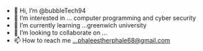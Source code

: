 - 👋 Hi, I’m @bubbleTech94
- 👀 I’m interested in ... computer programming and cyber security
- 🌱 I’m currently learning ...greenwich university
- 💞️ I’m looking to collaborate on ...
- 📫 How to reach me ...phaleestherphale68@gmail.com

<!---
bubbleTech94/bubbleTech94 is a ✨ special ✨ repository because its `README.md` (this file) appears on your GitHub profile.
You can click the Preview link to take a look at your changes.
--->
